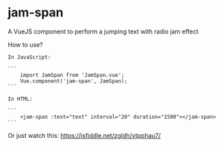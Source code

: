 # jam-span
A VueJS component to perform a jumping text with radio jam effect 

How to use?

    In JavaScript: 

    ``` 
        import JamSpan from 'JamSpan.vue';
        Vue.component('jam-span', JamSpan); 
    ```

    In HTML:

    ```
        <jam-span :text="text" interval="20" duration="1500"></jam-span>
    ```

Or just watch this: https://jsfiddle.net/zgldh/vtpphau7/

